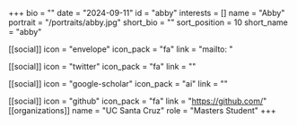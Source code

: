 +++
bio = "" 
date = "2024-09-11" 
id = "abby" 
interests = [] 
name = "Abby" 
portrait = "/portraits/abby.jpg" 
short_bio = "" 
sort_position = 10
 short_name = "abby" 

[[social]] 
    icon = "envelope" 
    icon_pack = "fa" 
    link = "mailto: "

 [[social]] 
    icon = "twitter" 
    icon_pack = "fa" 
    link = "" 

[[social]] 
    icon = "google-scholar" 
    icon_pack = "ai" 
    link = "" 

[[social]] 
    icon = "github" 
    icon_pack = "fa" 
    link = "https://github.com/" 
[[organizations]] 
     name = "UC Santa Cruz" 
      role = "Masters Student" 
+++